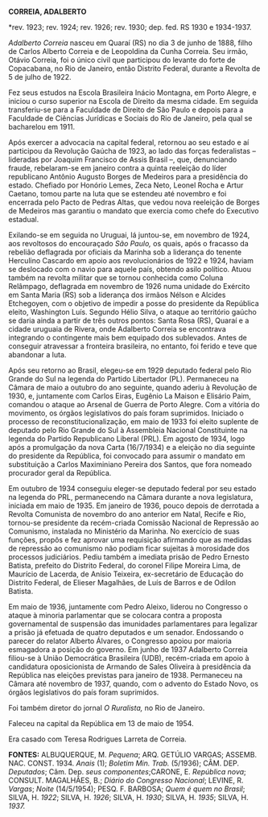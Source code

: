**CORREIA, ADALBERTO**

\*rev. 1923; rev. 1924; rev. 1926; rev. 1930; dep. fed. RS 1930 e
1934-1937.

*Adalberto Correia* nasceu em Quaraí (RS) no dia 3 de junho de 1888,
filho de Carlos Alberto Correia e de Leopoldina da Cunha Correia. Seu
irmão, Otávio Correia, foi o único civil que participou do levante do
forte de Copacabana, no Rio de Janeiro, então Distrito Federal, durante
a Revolta de 5 de julho de 1922.

Fez seus estudos na Escola Brasileira Inácio Montagna, em Porto Alegre,
e iniciou o curso superior na Escola de Direito da mesma cidade. Em
seguida transferiu-se para a Faculdade de Direito de São Paulo e depois
para a Faculdade de Ciências Jurídicas e Sociais do Rio de Janeiro, pela
qual se bacharelou em 1911.

Após exercer a advocacia na capital federal, retornou ao seu estado e aí
participou da Revolução Gaúcha de 1923, ao lado das forças federalistas
– lideradas por Joaquim Francisco de Assis Brasil –, que, denunciando
fraude, rebelaram-se em janeiro contra a quinta reeleição do líder
republicano Antônio Augusto Borges de Medeiros para a presidência do
estado. Chefiado por Honório Lemes, Zeca Neto, Leonel Rocha e Artur
Caetano, tomou parte na luta que se estendeu até novembro e foi
encerrada pelo Pacto de Pedras Altas, que vedou nova reeleição de Borges
de Medeiros mas garantiu o mandato que exercia como chefe do Executivo
estadual.

Exilando-se em seguida no Uruguai, lá juntou-se, em novembro de 1924,
aos revoltosos do encouraçado *São Paulo,* os quais, após o fracasso da
rebelião deflagrada por oficiais da Marinha sob a liderança do tenente
Herculino Cascardo em apoio aos revolucionários de 1922 e 1924, haviam
se deslocado com o navio para aquele país, obtendo asilo político. Atuou
também na revolta militar que se tornou conhecida como Coluna Relâmpago,
deflagrada em novembro de 1926 numa unidade do Exército em Santa Maria
(RS) sob a liderança dos irmãos Nélson e Alcides Etchegoyen, com o
objetivo de impedir a posse do presidente da República eleito,
Washington Luís. Segundo Hélio Silva, o ataque ao território gaúcho se
daria ainda a partir de três outros pontos: Santa Rosa (RS), Quaraí e a
cidade uruguaia de Rivera, onde Adalberto Correia se encontrava
integrando o contingente mais bem equipado dos sublevados. Antes de
conseguir atravessar a fronteira brasileira, no entanto, foi ferido e
teve que abandonar a luta.

Após seu retorno ao Brasil, elegeu-se em 1929 deputado federal pelo Rio
Grande do Sul na legenda do Partido Libertador (PL). Permaneceu na
Câmara de maio a outubro do ano seguinte, quando aderiu à Revolução de
1930, e, juntamente com Carlos Eiras, Eugênio La Maison e Elisário Paim,
comandou o ataque ao Arsenal de Guerra de Porto Alegre. Com a vitória do
movimento, os órgãos legislativos do país foram suprimidos. Iniciado o
processo de reconstitucionalização, em maio de 1933 foi eleito suplente
de deputado pelo Rio Grande do Sul à Assembleia Nacional Constituinte na
legenda do Partido Republicano Liberal (PRL). Em agosto de 1934, logo
após a promulgação da nova Carta (16/7/1934) e a eleição no dia seguinte
do presidente da República, foi convocado para assumir o mandato em
substituição a Carlos Maximiniano Pereira dos Santos, que fora nomeado
procurador geral da República.

Em outubro de 1934 conseguiu eleger-se deputado federal por seu estado
na legenda do PRL, permanecendo na Câmara durante a nova legislatura,
iniciada em maio de 1935. Em janeiro de 1936, pouco depois de derrotada
a Revolta Comunista de novembro do ano anterior em Natal, Recife e Rio,
tornou-se presidente da recém-criada Comissão Nacional de Repressão ao
Comunismo, instalada no Ministério da Marinha. No exercício de suas
funções, propôs e fez aprovar uma requisição afirmando que as medidas de
repressão ao comunismo não podiam ficar sujeitas à morosidade dos
processos judiciários. Pediu também a imediata prisão de Pedro Ernesto
Batista, prefeito do Distrito Federal, do coronel Filipe Moreira Lima,
de Maurício de Lacerda, de Anísio Teixeira, ex-secretário de Educação do
Distrito Federal, de Elieser Magalhães, de Luís de Barros e de Odilon
Batista.

Em maio de 1936, juntamente com Pedro Aleixo, liderou no Congresso o
ataque à minoria parlamentar que se colocara contra a proposta
governamental de suspensão das imunidades parlamentares para legalizar a
prisão já efetuada de quatro deputados e um senador. Endossando o
parecer do relator Alberto Álvares, o Congresso apoiou por maioria
esmagadora a posição do governo. Em junho de 1937 Adalberto Correia
filiou-se à União Democrática Brasileira (UDB), recém-criada em apoio à
candidatura oposicionista de Armando de Sales Oliveira à presidência da
República nas eleições previstas para janeiro de 1938. Permaneceu na
Câmara até novembro de 1937, quando, com o advento do Estado Novo, os
órgãos legislativos do país foram suprimidos.

Foi também diretor do jornal *O Ruralista,* no Rio de Janeiro.

Faleceu na capital da República em 13 de maio de 1954.

Era casado com Teresa Rodrigues Larreta de Correia.

**FONTES:** ALBUQUERQUE, M. *Pequena*; ARQ. GETÚLIO VARGAS; ASSEMB. NAC.
CONST. 1934. *Anais* (1); *Boletim Min. Trab.* (5/1936); CÂM. DEP.
*Deputados*; Câm. Dep. *seus* *componentes*;CARONE, E. *República nova*;
CONSULT. MAGALHÃES, B.; *Diário do* *Congresso Nacional*; LEVINE, R.
*Vargas*; *Noite* (14/5/1954); PESQ. F. BARBOSA; *Quem é quem no
Brasil*; SILVA, H. *1922*; SILVA, H. *1926*; SILVA, H. *1930*; SILVA, H.
*1935*; SILVA, H. *1937.*

